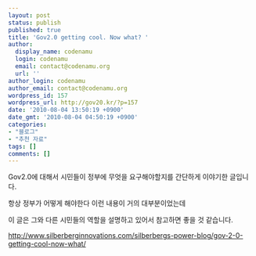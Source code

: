 ```yaml
---
layout: post
status: publish
published: true
title: 'Gov2.0 getting cool. Now what? '
author:
  display_name: codenamu
  login: codenamu
  email: contact@codenamu.org
  url: ''
author_login: codenamu
author_email: contact@codenamu.org
wordpress_id: 157
wordpress_url: http://gov20.kr/?p=157
date: '2010-08-04 13:50:19 +0900'
date_gmt: '2010-08-04 04:50:19 +0900'
categories:
- "블로그"
- "추천 자료"
tags: []
comments: []
---
```

<p>Gov2.0에 대해서 시민들이 정부에 무엇을 요구해야할지를 간단하게 이야기한 글입니다.</p>
<p>항상 정부가 어떻게 해야한다 이런 내용이 거의 대부분이었는데</p>
<p>이 글은 그와 다른 시민들의 역할을 설명하고 있어서 참고하면 좋을 것 같습니다.</p>
<p><a href="http://www.silberberginnovations.com/silberbergs-power-blog/gov-2-0-getting-cool-now-what/">http://www.silberberginnovations.com/silberbergs-power-blog/gov-2-0-getting-cool-now-what/</a></p>
